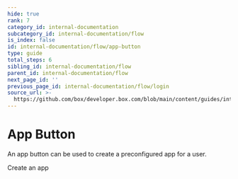 ```yaml
---
hide: true
rank: 7
category_id: internal-documentation
subcategory_id: internal-documentation/flow
is_index: false
id: internal-documentation/flow/app-button
type: guide
total_steps: 6
sibling_id: internal-documentation/flow
parent_id: internal-documentation/flow
next_page_id: ''
previous_page_id: internal-documentation/flow/login
source_url: >-
  https://github.com/box/developer.box.com/blob/main/content/guides/internal-documentation/flow/app-button.md
---
```

<!-- does not need translation -->

# App Button

An app button can be used to create a preconfigured app for a user.

<H>

<AppButton id='postman_app' name='Postman' scopes='root_readwrite,manage_managed_users' can_act_as_user access='application' authentication_type='auth_code_grant' redirect_url='/auth/callback' cors_origins=''>

Create an app

</AppButton>

</H>
